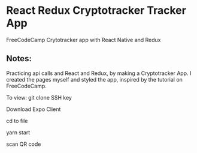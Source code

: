 # React Redux Cryptotracker Tracker App

FreeCodeCamp Crytotracker app with React Native and Redux

## Notes:

Practicing api calls and React and Redux, by making a Cryptotracker App. 
I created the pages myself and styled the app, inspired by the tutorial on FreeCodeCamp.

To view:
  git clone SSH key

  Download Expo Client
  
  cd to file
  
  yarn start
  
  scan QR code
  
  

